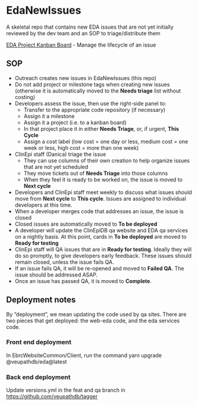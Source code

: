 # EdaNewIssues

A skeletal repo that contains new EDA issues that are not yet initially reviewed by the dev team and an SOP to triage/distribute them

[EDA Project Kanban Board](https://github.com/orgs/VEuPathDB/projects/6) - Manage the lifecycle of an issue

## SOP

- Outreach creates new issues in EdaNewIssues (this repo)
- Do not add project or milestone tags when creating new issues (otherwise it is automatically moved to the **Needs triage** list without costing)
- Developers assess the issue, then use the right-side panel to:
  - Transfer to the appropriate code repository (if necessary)
  - Assign it a milestone
  - Assign it a project (i.e. to a kanban board)
  - In that project place it in either **Needs Triage**, or, if urgent, **This Cycle**
  - Assign a cost label (low cost = one day or less, medium cost = one week or less, high cost = more than one week)
- ClinEpi staff (Danica) triage the issue
  - They can use columns of their own creation to help organize issues that are not yet scheduled
  - They move tickets out of **Needs Triage** into those columns
  - When they feel it is ready to be worked on, the issue is moved to **Next cycle**
- Developers and ClinEpi staff meet weekly to discuss what issues should move from **Next cycle** to **This cycle**. Issues are assigned to individual developers at this time.
- When a developer merges code that addresses an issue, the issue is closed
- Closed issues are automatically moved to **To be deployed**
- A developer will update the ClinEpiDB qa website and EDA qa services on a nightly basis. At this point, cards in **To be deployed** are moved to **Ready for testing**
- ClinEpi staff will QA issues that are in **Ready for testing**. Ideally they will do so promptly, to give developers early feedback. These issues should remain closed, unless the issue fails QA.
- If an issue fails QA, it will be re-opened and moved to **Failed QA**. The issue should be addressed ASAP.
- Once an issue has passed QA, it is moved to **Complete**.

## Deployment notes

By “deployment”, we mean updating the code used by qa sites. There are two pieces that get deployed: the web-eda code, and the eda services code.

### Front end deployment

In EbrcWebsiteCommon/Client, run the command yarn upgrade @veupathdb/eda@latest

### Back end deployment

Update versions.yml in the feat and qa branch in https://github.com/veupathdb/tagger 
